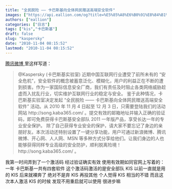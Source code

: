 ```yaml
---
title: "全民脱险 —— 卡巴斯基向全体网民赠送高端安全软件"
images: ["https://api.eallion.com/og?title=%E5%85%A8%E6%B0%91%E8%84%B1%E9%99%A9%20%E2%80%94%E2%80%94%20%E5%8D%A1%E5%B7%B4%E6%96%AF%E5%9F%BA%E5%90%91%E5%85%A8%E4%BD%93%E7%BD%91%E6%B0%91%E8%B5%A0%E9%80%81%E9%AB%98%E7%AB%AF%E5%AE%89%E5%85%A8%E8%BD%AF%E4%BB%B6"]
authors: ["eallion"]
categories: ["日志"]
tags: ["kis","卡巴斯基"]
draft: false
slug: "kaspersky"
date: "2010-11-04 08:15:52"
lastmod: "2010-11-04 08:15:52"
---
```


[ 腾讯微博 ](http://t.qq.com/Kaspersky) 里这样写道：
<blockquote>@Kaspersky (卡巴斯基实验室) 近期中国互联网行业遭受了前所未有的 “安全危机”，安全软件的概念被蓄意泛化、模糊化，用户的利益正在不断的遭到损害。作为一家国际信息安全厂商，我们有责任及时阻止各类网络威胁趁虚而入扰乱行业，切实维护互联网行业的稳定与安全。
鉴于此种情况，卡巴斯基实验室决定发起 “全民脱险 —— 卡巴斯基向全体网民赠送高端安全软件” 活动。从 2010 年 11 月 4 日起至 12 月 3 日，只需要登陆我们的活动网站 http://song.kaba365.com/ 。提交有效的邮箱地址并输入正确的验证码，即可免费获得卡巴斯基安全部队 2011 一年版产品，享受长达一年的专业安全保护。
 除了自己获得专业安全的保护，请大家不要忘记了身边的亲朋好友。本次活动还特别设置了一键分享功能，用户可通过新浪微博、腾讯微博、开心网、人人网、MSN 等多种方式分享给他们。让我们身边的人也能够获得同样专业高级的安全防护，顺利脱离险境！http://song.kaba365.com/ 。</blockquote>
我第一时间弄到了一个激活码
经过验证确实有效
使用有效期如同官网上写着的：一年
卡巴斯基一共有四套软件
这个激活码激活的是安全部队 KIS
以前一直就是用的 KIS
后来就裸奔了
绝对不是弃 KIS 再投其他
个人觉得
KIS 相当的不错
而且这次本人激活 KIS 的时候
发现不用重启就可以使用
很进步嘛

